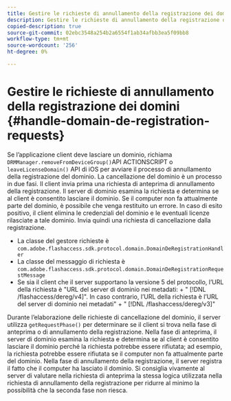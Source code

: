 ```yaml
---
title: Gestire le richieste di annullamento della registrazione dei domini
description: Gestire le richieste di annullamento della registrazione dei domini
copied-description: true
source-git-commit: 02ebc3548a254b2a6554f1ab34afbb3ea5f09bb8
workflow-type: tm+mt
source-wordcount: '256'
ht-degree: 0%

---
```


# Gestire le richieste di annullamento della registrazione dei domini {#handle-domain-de-registration-requests}

Se l’applicazione client deve lasciare un dominio, richiama `DRMManager.removeFromDeviceGroup()`API ACTIONSCRIPT o `leaveLicenseDomain()` API di iOS per avviare il processo di annullamento della registrazione del dominio. La cancellazione del dominio è un processo in due fasi. Il client invia prima una richiesta di anteprima di annullamento della registrazione. Il server di dominio esamina la richiesta e determina se al client è consentito lasciare il dominio. Se il computer non fa attualmente parte del dominio, è possibile che venga restituito un errore. In caso di esito positivo, il client elimina le credenziali del dominio e le eventuali licenze rilasciate a tale dominio. Invia quindi una richiesta di cancellazione dalla registrazione.

* La classe del gestore richieste è `com.adobe.flashaccess.sdk.protocol.domain.DomainDeRegistrationHandler`
* La classe del messaggio di richiesta è `com.adobe.flashaccess.sdk.protocol.domain.DomainDeRegistrationRequestMessage`
* Se sia il client che il server supportano la versione 5 del protocollo, l’URL della richiesta è &quot;URL del server di dominio nei metadati: + &quot; [!DNL /flashaccess/dereg/v4]&quot;. In caso contrario, l’URL della richiesta è l’URL del server di dominio nei metadati&quot; + &quot; [!DNL /flashaccess/dereg/v3]&quot;

Durante l’elaborazione delle richieste di cancellazione del dominio, il server utilizza `getRequestPhase()` per determinare se il client si trova nella fase di anteprima o di annullamento della registrazione. Nella fase di anteprima, il server di dominio esamina la richiesta e determina se al client è consentito lasciare il dominio perché la richiesta potrebbe essere rifiutata; ad esempio, la richiesta potrebbe essere rifiutata se il computer non fa attualmente parte del dominio. Nella fase di annullamento della registrazione, il server registra il fatto che il computer ha lasciato il dominio. Si consiglia vivamente al server di valutare nella richiesta di anteprima la stessa logica utilizzata nella richiesta di annullamento della registrazione per ridurre al minimo la possibilità che la seconda fase non riesca.
